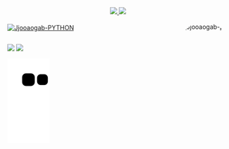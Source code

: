<div align="center">
  <a href="https://github.com/Jjooaogab">
     <img height="170em" src="https://github-readme-stats.vercel.app/api?username=Jjooaogab&show_icons=true&theme=omni&include_all_commits=true&count_private=true"/>
     <img height="170em" src="https://github-readme-stats.vercel.app/api/top-langs/?username=Jjooaogab&layout=compact&langs_count=7&theme=omni"/>
</div>
  <div style="display: inline_block"><br>
  <img align="center" alt="Jjooaogab-PYTHON" height="30" width="40" src="https://cdn-icons-png.flaticon.com/512/5968/5968286.png">
  <img align="right" alt="Jjooaogab-pic" height="150" style="border-radius:50px;" src="https://cdn.discordapp.com/attachments/968177430978265118/972240985344073830/download.jpg">
  </div>
  
    
  ##
 
<div> 
  <a href="https://www.youtube.com/channel/" target="_blank"><img src="https://img.shields.io/badge/YouTube-FF0000?style=for-the-badge&logo=youtube&logoColor=white" target="_blank"></a>
  <a href="https://instagram.com/Jjooaogab_" target="_blank"><img src="https://img.shields.io/badge/-Instagram-%23E4405F?style=for-the-badge&logo=instagram&logoColor=white" target="_blank"></a>
 
  ![Snake animation](https://github.com/rafaballerini/rafaballerini/blob/output/github-contribution-grid-snake.svg)
 
</div>
